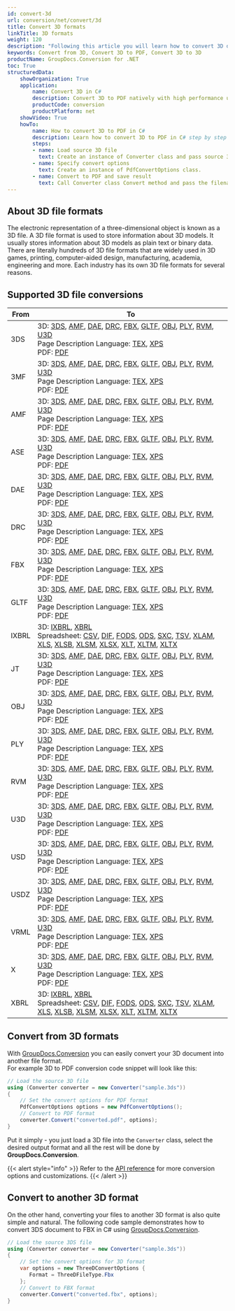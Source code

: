 ```yaml
---
id: convert-3d
url: conversion/net/convert/3d
title: Convert 3D formats
linkTitle: 3D formats
weight: 120
description: "Following this article you will learn how to convert 3D documents to PDF or other 3D formats with a couple of C# code lines and GroupDocs.Conversion for .NET."
keywords: Convert from 3D, Convert 3D to PDF, Convert 3D to 3D
productName: GroupDocs.Conversion for .NET
toc: True
structuredData:
    showOrganization: True
    application:    
        name: Convert 3D in C#    
        description: Convert 3D to PDF natively with high performance using C# language and GroupDocs.Conversion for .NET APIs
        productCode: conversion
        productPlatform: net 
    showVideo: True
    howTo:
        name: How to convert 3D to PDF in C# 
        description: Learn how to convert 3D to PDF in C# step by step
        steps:
        - name: Load source 3D file 
          text: Create an instance of Converter class and pass source 3D file path as a constructor parameter. You may specify absolute or relative file paths as per your requirements. 
        - name: Specify convert options 
          text: Create an instance of PdfConvertOptions class.
        - name: Convert to PDF and save result 
          text: Call Converter class Convert method and pass the filename for the converted PDF file and the PdfConvertOptions object from the previous step as parameters.
---
```


## About 3D file formats

The electronic representation of a three-dimensional object is known as a 3D file. A 3D file format is used to store information about 3D models. It usually stores information about 3D models as plain text or binary data. There are literally hundreds of 3D file formats that are widely used in 3D games, printing, computer-aided design, manufacturing, academia, engineering and more. Each industry has its own 3D file formats for several reasons. 

## Supported 3D file conversions

| From | To |
| --- | --- |
| 3DS | 3D: [3DS](https://docs.fileformat.com/3d/3ds/), [AMF](https://docs.fileformat.com/3d/amf/), [DAE](https://docs.fileformat.com/3d/dae/), [DRC](https://docs.fileformat.com/3d/drc/), [FBX](https://docs.fileformat.com/3d/fbx/), [GLTF](https://docs.fileformat.com/3d/gltf/), [OBJ](https://docs.fileformat.com/3d/obj/), [PLY](https://docs.fileformat.com/3d/ply/), [RVM](https://docs.fileformat.com/3d/rvm/), [U3D](https://docs.fileformat.com/3d/u3d/)<br/> Page Description Language: [TEX](https://docs.fileformat.com/page-description-language/tex/), [XPS](https://docs.fileformat.com/page-description-language/xps/)<br/> PDF: [PDF](https://docs.fileformat.com/view/pdf/)<br/>  |
| 3MF | 3D: [3DS](https://docs.fileformat.com/3d/3ds/), [AMF](https://docs.fileformat.com/3d/amf/), [DAE](https://docs.fileformat.com/3d/dae/), [DRC](https://docs.fileformat.com/3d/drc/), [FBX](https://docs.fileformat.com/3d/fbx/), [GLTF](https://docs.fileformat.com/3d/gltf/), [OBJ](https://docs.fileformat.com/3d/obj/), [PLY](https://docs.fileformat.com/3d/ply/), [RVM](https://docs.fileformat.com/3d/rvm/), [U3D](https://docs.fileformat.com/3d/u3d/)<br/> Page Description Language: [TEX](https://docs.fileformat.com/page-description-language/tex/), [XPS](https://docs.fileformat.com/page-description-language/xps/)<br/> PDF: [PDF](https://docs.fileformat.com/view/pdf/)<br/>  |
| AMF | 3D: [3DS](https://docs.fileformat.com/3d/3ds/), [AMF](https://docs.fileformat.com/3d/amf/), [DAE](https://docs.fileformat.com/3d/dae/), [DRC](https://docs.fileformat.com/3d/drc/), [FBX](https://docs.fileformat.com/3d/fbx/), [GLTF](https://docs.fileformat.com/3d/gltf/), [OBJ](https://docs.fileformat.com/3d/obj/), [PLY](https://docs.fileformat.com/3d/ply/), [RVM](https://docs.fileformat.com/3d/rvm/), [U3D](https://docs.fileformat.com/3d/u3d/)<br/> Page Description Language: [TEX](https://docs.fileformat.com/page-description-language/tex/), [XPS](https://docs.fileformat.com/page-description-language/xps/)<br/> PDF: [PDF](https://docs.fileformat.com/view/pdf/)<br/>  |
| ASE | 3D: [3DS](https://docs.fileformat.com/3d/3ds/), [AMF](https://docs.fileformat.com/3d/amf/), [DAE](https://docs.fileformat.com/3d/dae/), [DRC](https://docs.fileformat.com/3d/drc/), [FBX](https://docs.fileformat.com/3d/fbx/), [GLTF](https://docs.fileformat.com/3d/gltf/), [OBJ](https://docs.fileformat.com/3d/obj/), [PLY](https://docs.fileformat.com/3d/ply/), [RVM](https://docs.fileformat.com/3d/rvm/), [U3D](https://docs.fileformat.com/3d/u3d/)<br/> Page Description Language: [TEX](https://docs.fileformat.com/page-description-language/tex/), [XPS](https://docs.fileformat.com/page-description-language/xps/)<br/> PDF: [PDF](https://docs.fileformat.com/view/pdf/)<br/>  |
| DAE | 3D: [3DS](https://docs.fileformat.com/3d/3ds/), [AMF](https://docs.fileformat.com/3d/amf/), [DAE](https://docs.fileformat.com/3d/dae/), [DRC](https://docs.fileformat.com/3d/drc/), [FBX](https://docs.fileformat.com/3d/fbx/), [GLTF](https://docs.fileformat.com/3d/gltf/), [OBJ](https://docs.fileformat.com/3d/obj/), [PLY](https://docs.fileformat.com/3d/ply/), [RVM](https://docs.fileformat.com/3d/rvm/), [U3D](https://docs.fileformat.com/3d/u3d/)<br/> Page Description Language: [TEX](https://docs.fileformat.com/page-description-language/tex/), [XPS](https://docs.fileformat.com/page-description-language/xps/)<br/> PDF: [PDF](https://docs.fileformat.com/view/pdf/)<br/>  |
| DRC | 3D: [3DS](https://docs.fileformat.com/3d/3ds/), [AMF](https://docs.fileformat.com/3d/amf/), [DAE](https://docs.fileformat.com/3d/dae/), [DRC](https://docs.fileformat.com/3d/drc/), [FBX](https://docs.fileformat.com/3d/fbx/), [GLTF](https://docs.fileformat.com/3d/gltf/), [OBJ](https://docs.fileformat.com/3d/obj/), [PLY](https://docs.fileformat.com/3d/ply/), [RVM](https://docs.fileformat.com/3d/rvm/), [U3D](https://docs.fileformat.com/3d/u3d/)<br/> Page Description Language: [TEX](https://docs.fileformat.com/page-description-language/tex/), [XPS](https://docs.fileformat.com/page-description-language/xps/)<br/> PDF: [PDF](https://docs.fileformat.com/view/pdf/)<br/>  |
| FBX | 3D: [3DS](https://docs.fileformat.com/3d/3ds/), [AMF](https://docs.fileformat.com/3d/amf/), [DAE](https://docs.fileformat.com/3d/dae/), [DRC](https://docs.fileformat.com/3d/drc/), [FBX](https://docs.fileformat.com/3d/fbx/), [GLTF](https://docs.fileformat.com/3d/gltf/), [OBJ](https://docs.fileformat.com/3d/obj/), [PLY](https://docs.fileformat.com/3d/ply/), [RVM](https://docs.fileformat.com/3d/rvm/), [U3D](https://docs.fileformat.com/3d/u3d/)<br/> Page Description Language: [TEX](https://docs.fileformat.com/page-description-language/tex/), [XPS](https://docs.fileformat.com/page-description-language/xps/)<br/> PDF: [PDF](https://docs.fileformat.com/view/pdf/)<br/>  |
| GLTF | 3D: [3DS](https://docs.fileformat.com/3d/3ds/), [AMF](https://docs.fileformat.com/3d/amf/), [DAE](https://docs.fileformat.com/3d/dae/), [DRC](https://docs.fileformat.com/3d/drc/), [FBX](https://docs.fileformat.com/3d/fbx/), [GLTF](https://docs.fileformat.com/3d/gltf/), [OBJ](https://docs.fileformat.com/3d/obj/), [PLY](https://docs.fileformat.com/3d/ply/), [RVM](https://docs.fileformat.com/3d/rvm/), [U3D](https://docs.fileformat.com/3d/u3d/)<br/> Page Description Language: [TEX](https://docs.fileformat.com/page-description-language/tex/), [XPS](https://docs.fileformat.com/page-description-language/xps/)<br/> PDF: [PDF](https://docs.fileformat.com/view/pdf/)<br/>  |
| IXBRL | 3D: [IXBRL](https://docs.fileformat.com/web/ixbrl/), [XBRL](https://docs.fileformat.com/web/xbrl/)<br/> Spreadsheet: [CSV](https://docs.fileformat.com/spreadsheet/csv/), [DIF](https://docs.fileformat.com/spreadsheet/dif/), [FODS](https://docs.fileformat.com/spreadsheet/fods/), [ODS](https://docs.fileformat.com/spreadsheet/ods/), [SXC](https://docs.fileformat.com/spreadsheet/sxc/), [TSV](https://docs.fileformat.com/spreadsheet/tsv/), [XLAM](https://docs.fileformat.com/spreadsheet/xlam/), [XLS](https://docs.fileformat.com/spreadsheet/xls/), [XLSB](https://docs.fileformat.com/spreadsheet/xlsb/), [XLSM](https://docs.fileformat.com/spreadsheet/xlsm/), [XLSX](https://docs.fileformat.com/spreadsheet/xlsx/), [XLT](https://docs.fileformat.com/spreadsheet/xlt/), [XLTM](https://docs.fileformat.com/spreadsheet/xltm/), [XLTX](https://docs.fileformat.com/spreadsheet/xltx/)<br/>  |
| JT | 3D: [3DS](https://docs.fileformat.com/3d/3ds/), [AMF](https://docs.fileformat.com/3d/amf/), [DAE](https://docs.fileformat.com/3d/dae/), [DRC](https://docs.fileformat.com/3d/drc/), [FBX](https://docs.fileformat.com/3d/fbx/), [GLTF](https://docs.fileformat.com/3d/gltf/), [OBJ](https://docs.fileformat.com/3d/obj/), [PLY](https://docs.fileformat.com/3d/ply/), [RVM](https://docs.fileformat.com/3d/rvm/), [U3D](https://docs.fileformat.com/3d/u3d/)<br/> Page Description Language: [TEX](https://docs.fileformat.com/page-description-language/tex/), [XPS](https://docs.fileformat.com/page-description-language/xps/)<br/> PDF: [PDF](https://docs.fileformat.com/view/pdf/)<br/>  |
| OBJ | 3D: [3DS](https://docs.fileformat.com/3d/3ds/), [AMF](https://docs.fileformat.com/3d/amf/), [DAE](https://docs.fileformat.com/3d/dae/), [DRC](https://docs.fileformat.com/3d/drc/), [FBX](https://docs.fileformat.com/3d/fbx/), [GLTF](https://docs.fileformat.com/3d/gltf/), [OBJ](https://docs.fileformat.com/3d/obj/), [PLY](https://docs.fileformat.com/3d/ply/), [RVM](https://docs.fileformat.com/3d/rvm/), [U3D](https://docs.fileformat.com/3d/u3d/)<br/> Page Description Language: [TEX](https://docs.fileformat.com/page-description-language/tex/), [XPS](https://docs.fileformat.com/page-description-language/xps/)<br/> PDF: [PDF](https://docs.fileformat.com/view/pdf/)<br/>  |
| PLY | 3D: [3DS](https://docs.fileformat.com/3d/3ds/), [AMF](https://docs.fileformat.com/3d/amf/), [DAE](https://docs.fileformat.com/3d/dae/), [DRC](https://docs.fileformat.com/3d/drc/), [FBX](https://docs.fileformat.com/3d/fbx/), [GLTF](https://docs.fileformat.com/3d/gltf/), [OBJ](https://docs.fileformat.com/3d/obj/), [PLY](https://docs.fileformat.com/3d/ply/), [RVM](https://docs.fileformat.com/3d/rvm/), [U3D](https://docs.fileformat.com/3d/u3d/)<br/> Page Description Language: [TEX](https://docs.fileformat.com/page-description-language/tex/), [XPS](https://docs.fileformat.com/page-description-language/xps/)<br/> PDF: [PDF](https://docs.fileformat.com/view/pdf/)<br/>  |
| RVM | 3D: [3DS](https://docs.fileformat.com/3d/3ds/), [AMF](https://docs.fileformat.com/3d/amf/), [DAE](https://docs.fileformat.com/3d/dae/), [DRC](https://docs.fileformat.com/3d/drc/), [FBX](https://docs.fileformat.com/3d/fbx/), [GLTF](https://docs.fileformat.com/3d/gltf/), [OBJ](https://docs.fileformat.com/3d/obj/), [PLY](https://docs.fileformat.com/3d/ply/), [RVM](https://docs.fileformat.com/3d/rvm/), [U3D](https://docs.fileformat.com/3d/u3d/)<br/> Page Description Language: [TEX](https://docs.fileformat.com/page-description-language/tex/), [XPS](https://docs.fileformat.com/page-description-language/xps/)<br/> PDF: [PDF](https://docs.fileformat.com/view/pdf/)<br/>  |
| U3D | 3D: [3DS](https://docs.fileformat.com/3d/3ds/), [AMF](https://docs.fileformat.com/3d/amf/), [DAE](https://docs.fileformat.com/3d/dae/), [DRC](https://docs.fileformat.com/3d/drc/), [FBX](https://docs.fileformat.com/3d/fbx/), [GLTF](https://docs.fileformat.com/3d/gltf/), [OBJ](https://docs.fileformat.com/3d/obj/), [PLY](https://docs.fileformat.com/3d/ply/), [RVM](https://docs.fileformat.com/3d/rvm/), [U3D](https://docs.fileformat.com/3d/u3d/)<br/> Page Description Language: [TEX](https://docs.fileformat.com/page-description-language/tex/), [XPS](https://docs.fileformat.com/page-description-language/xps/)<br/> PDF: [PDF](https://docs.fileformat.com/view/pdf/)<br/>  |
| USD | 3D: [3DS](https://docs.fileformat.com/3d/3ds/), [AMF](https://docs.fileformat.com/3d/amf/), [DAE](https://docs.fileformat.com/3d/dae/), [DRC](https://docs.fileformat.com/3d/drc/), [FBX](https://docs.fileformat.com/3d/fbx/), [GLTF](https://docs.fileformat.com/3d/gltf/), [OBJ](https://docs.fileformat.com/3d/obj/), [PLY](https://docs.fileformat.com/3d/ply/), [RVM](https://docs.fileformat.com/3d/rvm/), [U3D](https://docs.fileformat.com/3d/u3d/)<br/> Page Description Language: [TEX](https://docs.fileformat.com/page-description-language/tex/), [XPS](https://docs.fileformat.com/page-description-language/xps/)<br/> PDF: [PDF](https://docs.fileformat.com/view/pdf/)<br/>  |
| USDZ | 3D: [3DS](https://docs.fileformat.com/3d/3ds/), [AMF](https://docs.fileformat.com/3d/amf/), [DAE](https://docs.fileformat.com/3d/dae/), [DRC](https://docs.fileformat.com/3d/drc/), [FBX](https://docs.fileformat.com/3d/fbx/), [GLTF](https://docs.fileformat.com/3d/gltf/), [OBJ](https://docs.fileformat.com/3d/obj/), [PLY](https://docs.fileformat.com/3d/ply/), [RVM](https://docs.fileformat.com/3d/rvm/), [U3D](https://docs.fileformat.com/3d/u3d/)<br/> Page Description Language: [TEX](https://docs.fileformat.com/page-description-language/tex/), [XPS](https://docs.fileformat.com/page-description-language/xps/)<br/> PDF: [PDF](https://docs.fileformat.com/view/pdf/)<br/>  |
| VRML | 3D: [3DS](https://docs.fileformat.com/3d/3ds/), [AMF](https://docs.fileformat.com/3d/amf/), [DAE](https://docs.fileformat.com/3d/dae/), [DRC](https://docs.fileformat.com/3d/drc/), [FBX](https://docs.fileformat.com/3d/fbx/), [GLTF](https://docs.fileformat.com/3d/gltf/), [OBJ](https://docs.fileformat.com/3d/obj/), [PLY](https://docs.fileformat.com/3d/ply/), [RVM](https://docs.fileformat.com/3d/rvm/), [U3D](https://docs.fileformat.com/3d/u3d/)<br/> Page Description Language: [TEX](https://docs.fileformat.com/page-description-language/tex/), [XPS](https://docs.fileformat.com/page-description-language/xps/)<br/> PDF: [PDF](https://docs.fileformat.com/view/pdf/)<br/>  |
| X | 3D: [3DS](https://docs.fileformat.com/3d/3ds/), [AMF](https://docs.fileformat.com/3d/amf/), [DAE](https://docs.fileformat.com/3d/dae/), [DRC](https://docs.fileformat.com/3d/drc/), [FBX](https://docs.fileformat.com/3d/fbx/), [GLTF](https://docs.fileformat.com/3d/gltf/), [OBJ](https://docs.fileformat.com/3d/obj/), [PLY](https://docs.fileformat.com/3d/ply/), [RVM](https://docs.fileformat.com/3d/rvm/), [U3D](https://docs.fileformat.com/3d/u3d/)<br/> Page Description Language: [TEX](https://docs.fileformat.com/page-description-language/tex/), [XPS](https://docs.fileformat.com/page-description-language/xps/)<br/> PDF: [PDF](https://docs.fileformat.com/view/pdf/)<br/>  |
| XBRL | 3D: [IXBRL](https://docs.fileformat.com/web/ixbrl/), [XBRL](https://docs.fileformat.com/web/xbrl/)<br/> Spreadsheet: [CSV](https://docs.fileformat.com/spreadsheet/csv/), [DIF](https://docs.fileformat.com/spreadsheet/dif/), [FODS](https://docs.fileformat.com/spreadsheet/fods/), [ODS](https://docs.fileformat.com/spreadsheet/ods/), [SXC](https://docs.fileformat.com/spreadsheet/sxc/), [TSV](https://docs.fileformat.com/spreadsheet/tsv/), [XLAM](https://docs.fileformat.com/spreadsheet/xlam/), [XLS](https://docs.fileformat.com/spreadsheet/xls/), [XLSB](https://docs.fileformat.com/spreadsheet/xlsb/), [XLSM](https://docs.fileformat.com/spreadsheet/xlsm/), [XLSX](https://docs.fileformat.com/spreadsheet/xlsx/), [XLT](https://docs.fileformat.com/spreadsheet/xlt/), [XLTM](https://docs.fileformat.com/spreadsheet/xltm/), [XLTX](https://docs.fileformat.com/spreadsheet/xltx/)<br/>  |


## Convert from 3D formats

With [GroupDocs.Conversion](https://products.groupdocs.com/conversion/net) you can easily convert your 3D document into another file format.  
For example 3D to PDF conversion code snippet will look like this:

```csharp
// Load the source 3D file
using (Converter converter = new Converter("sample.3ds"))
{
    // Set the convert options for PDF format
    PdfConvertOptions options = new PdfConvertOptions();
    // Convert to PDF format
    converter.Convert("converted.pdf", options);
}
```

Put it simply - you just load a 3D file into the `Converter` class, select the desired output format and all the rest will be done by **GroupDocs.Conversion**.  

{{< alert style="info" >}}
Refer to the [API reference](https://reference.groupdocs.com/conversion/net/groupdocs.conversion.options.convert) for more conversion options and customizations.
{{< /alert >}}

## Convert to another 3D format

On the other hand, converting your files to another 3D format is also quite simple and natural.
The following code sample demonstrates how to convert 3DS document to FBX in C# using [GroupDocs.Conversion](https://products.groupdocs.com/conversion/net).

```csharp
// Load the source 3DS file
using (Converter converter = new Converter("sample.3ds"))
{
    // Set the convert options for 3D format
    var options = new ThreeDConvertOptions { 
       Format = ThreeDFileType.Fbx
    };
    // Convert to FBX format
    converter.Convert("converted.fbx", options);
}
```
